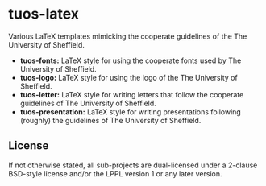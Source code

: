 # tuos-latex
Various LaTeX templates mimicking the cooperate guidelines of the The
University of Sheffield.

* **tuos-fonts:** LaTeX style for using the cooperate fonts used by 
  The University of Sheffield.
* **tuos-logo:** LaTeX style for using the logo of the The University of
   Sheffield.
* **tuos-letter:** LaTeX style for writing letters that follow the 
  cooperate guidelines of The University of Sheffield.
* **tuos-presentation:** LaTeX style for writing presentations following 
  (roughly) the guidelines of The University of Sheffield.

## License
If not otherwise stated, all sub-projects are dual-licensed under a
2-clause BSD-style license and/or the LPPL version 1 or any later 
version. 
